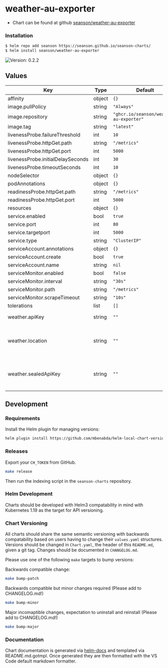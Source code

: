 # weather-au-exporter

- Chart can be found at github [seanson/weather-au-exporter](https://github.com/seanson/weather-au-exporter)

### Installation

```bash
$ helm repo add seanson https://seanson.github.io/seanson-charts/
$ helm install seanson/weather-au-exporter
```

![Version: 0.2.2](https://img.shields.io/badge/Version-0.2.2-informational?style=flat-square)

## Values

| Key | Type | Default | Description |
|-----|------|---------|-------------|
| affinity | object | `{}` |  |
| image.pullPolicy | string | `"Always"` |  |
| image.repository | string | `"ghcr.io/seanson/weather-au-exporter"` |  |
| image.tag | string | `"latest"` |  |
| livenessProbe.failureThreshold | int | `10` |  |
| livenessProbe.httpGet.path | string | `"/metrics"` |  |
| livenessProbe.httpGet.port | int | `5000` |  |
| livenessProbe.initialDelaySeconds | int | `30` |  |
| livenessProbe.timeoutSeconds | int | `10` |  |
| nodeSelector | object | `{}` |  |
| podAnnotations | object | `{}` |  |
| readinessProbe.httpGet.path | string | `"/metrics"` |  |
| readinessProbe.httpGet.port | int | `5000` |  |
| resources | object | `{}` |  |
| service.enabled | bool | `true` |  |
| service.port | int | `80` |  |
| service.targetport | int | `5000` |  |
| service.type | string | `"ClusterIP"` |  |
| serviceAccount.annotations | object | `{}` |  |
| serviceAccount.create | bool | `true` |  |
| serviceAccount.name | string | `nil` |  |
| serviceMonitor.enabled | bool | `false` |  |
| serviceMonitor.interval | string | `"30s"` |  |
| serviceMonitor.path | string | `"/metrics"` |  |
| serviceMonitor.scrapeTimeout | string | `"10s"` |  |
| tolerations | list | `[]` |  |
| weather.apiKey | string | `""` | OpenWeatherMap API key, not advised |
| weather.location | string | `""` | Location to query weather for. Must be set, should be a "City,Province/State", ie: "Sydney,NSW" |
| weather.sealedApiKey | string | `""` | Optional sealed secret for API key, can be set if you run the SealedSecrets controller  |

## Development

### Requirements

Install the Helm plugin for managing versions:

```bash
helm plugin install https://github.com/mbenabda/helm-local-chart-version
```

### Releases

Export your `CH_TOKEN` from GitHub.

```bash
make release
```

Then run the indexing script in the `seanson-charts` repository.

### Helm Development

Charts should be developed with Helm3 compatability in mind with Kubernetes 1.19 as the target for API versioning.

### Chart Versioning

All charts should share the same semantic versioning with backwards compatability based on users having to change their `values.yaml` structures. Versions should be changed in `Chart.yaml`, the header of this `README.md`, given a git tag. Changes should be documented in `CHANGELOG.md`.

Please use one of the following `make` targets to bump versions:

Backwards compatible change:

```bash
make bump-patch
```

Backwards compatible but minor changes required (Please add to CHANGELOG.md!)

```bash
make bump-minor
```

Major incomaptible changes, expectation to uninstall and reinstall (Please add to CHANGELOG.md!)

```bash
make bump-major
```

### Documentation

Chart documentation is generated via [helm-docs](https://github.com/norwoodj/helm-docs) and templated via README.md.gotmpl. Once generated they are then formatted with the VS Code default markdown formatter.
